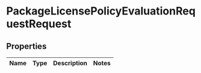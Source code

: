 
# PackageLicensePolicyEvaluationRequestRequest

## Properties
Name | Type | Description | Notes
------------ | ------------- | ------------- | -------------



